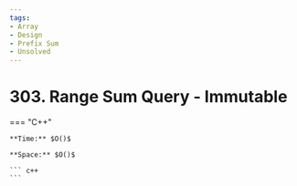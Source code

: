 ```yaml
---
tags:
- Array
- Design
- Prefix Sum
- Unsolved
---
```



# 303. Range Sum Query - Immutable

=== "C++"

    **Time:** $O()$

    **Space:** $O()$

    ``` c++
    ```